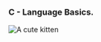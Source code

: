 ### C - Language Basics.
![A cute kitten](https://en.wikipedia.org/wiki/C_(programming_language)#/media/File:The_C_Programming_Language_logo.svg)

